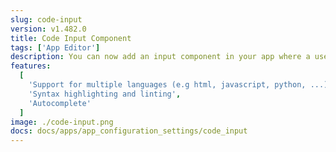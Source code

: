 ```yaml
---
slug: code-input
version: v1.482.0
title: Code Input Component
tags: ['App Editor']
description: You can now add an input component in your app where a user can enter code with syntax highlighting and linting.
features:
  [
    'Support for multiple languages (e.g html, javascript, python, ...)',
    'Syntax highlighting and linting',
    'Autocomplete'
  ]
image: ./code-input.png
docs: docs/apps/app_configuration_settings/code_input
---
```

